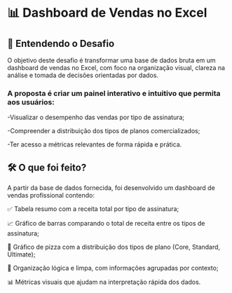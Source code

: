 # 📊 Dashboard de Vendas no Excel
## 🎯 Entendendo o Desafio
O objetivo deste desafio é transformar uma base de dados bruta em um dashboard de vendas no Excel, com foco na organização visual, clareza na análise e tomada de decisões orientadas por dados.

### A proposta é criar um painel interativo e intuitivo que permita aos usuários:

-Visualizar o desempenho das vendas por tipo de assinatura;

-Compreender a distribuição dos tipos de planos comercializados;

-Ter acesso a métricas relevantes de forma rápida e prática.

## 🛠️ O que foi feito?
A partir da base de dados fornecida, foi desenvolvido um dashboard de vendas profissional contendo:

✅ Tabela resumo com a receita total por tipo de assinatura;

📈 Gráfico de barras comparando o total de receita entre os tipos de assinatura;

🥧 Gráfico de pizza com a distribuição dos tipos de plano (Core, Standard, Ultimate);

📌 Organização lógica e limpa, com informações agrupadas por contexto;

📊 Métricas visuais que ajudam na interpretação rápida dos dados.
